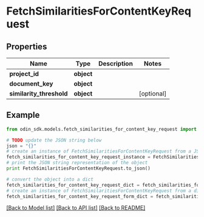 # FetchSimilaritiesForContentKeyRequest


## Properties

Name | Type | Description | Notes
------------ | ------------- | ------------- | -------------
**project_id** | **object** |  | 
**document_key** | **object** |  | 
**similarity_threshold** | **object** |  | [optional] 

## Example

```python
from odin_sdk.models.fetch_similarities_for_content_key_request import FetchSimilaritiesForContentKeyRequest

# TODO update the JSON string below
json = "{}"
# create an instance of FetchSimilaritiesForContentKeyRequest from a JSON string
fetch_similarities_for_content_key_request_instance = FetchSimilaritiesForContentKeyRequest.from_json(json)
# print the JSON string representation of the object
print FetchSimilaritiesForContentKeyRequest.to_json()

# convert the object into a dict
fetch_similarities_for_content_key_request_dict = fetch_similarities_for_content_key_request_instance.to_dict()
# create an instance of FetchSimilaritiesForContentKeyRequest from a dict
fetch_similarities_for_content_key_request_form_dict = fetch_similarities_for_content_key_request.from_dict(fetch_similarities_for_content_key_request_dict)
```
[[Back to Model list]](../README.md#documentation-for-models) [[Back to API list]](../README.md#documentation-for-api-endpoints) [[Back to README]](../README.md)


